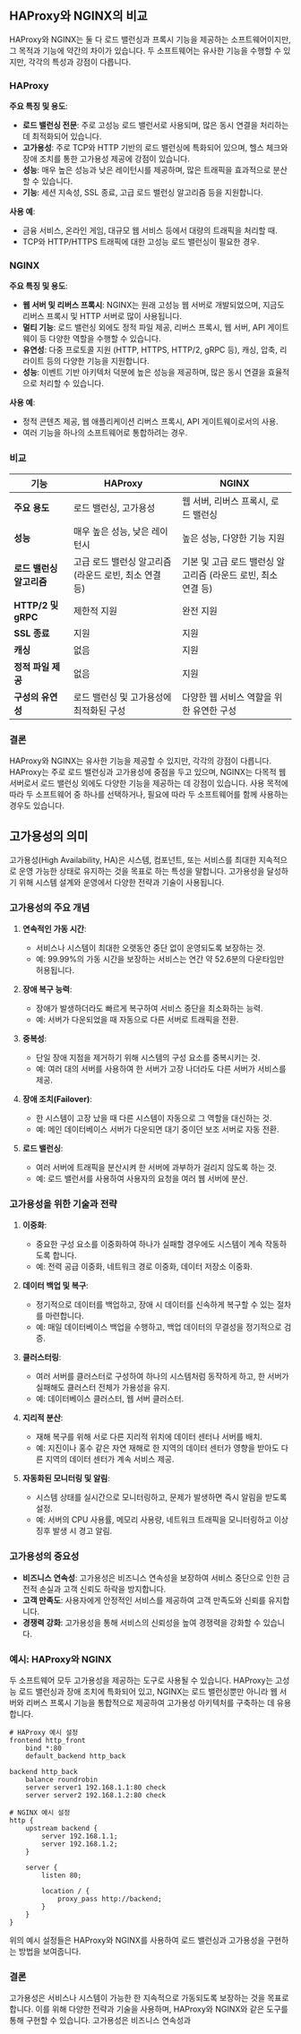 ## HAProxy와 NGINX의 비교

HAProxy와 NGINX는 둘 다 로드 밸런싱과 프록시 기능을 제공하는 소프트웨어이지만, 그 목적과 기능에 약간의 차이가 있습니다. 두 소프트웨어는 유사한 기능을 수행할 수 있지만, 각각의 특성과 강점이 다릅니다.

### HAProxy

**주요 특징 및 용도**:

- **로드 밸런싱 전문**: 주로 고성능 로드 밸런서로 사용되며, 많은 동시 연결을 처리하는 데 최적화되어 있습니다.
- **고가용성**: 주로 TCP와 HTTP 기반의 로드 밸런싱에 특화되어 있으며, 헬스 체크와 장애 조치를 통한 고가용성 제공에 강점이 있습니다.
- **성능**: 매우 높은 성능과 낮은 레이턴시를 제공하며, 많은 트래픽을 효과적으로 분산할 수 있습니다.
- **기능**: 세션 지속성, SSL 종료, 고급 로드 밸런싱 알고리즘 등을 지원합니다.

**사용 예**:

- 금융 서비스, 온라인 게임, 대규모 웹 서비스 등에서 대량의 트래픽을 처리할 때.
- TCP와 HTTP/HTTPS 트래픽에 대한 고성능 로드 밸런싱이 필요한 경우.

### NGINX

**주요 특징 및 용도**:

- **웹 서버 및 리버스 프록시**: NGINX는 원래 고성능 웹 서버로 개발되었으며, 지금도 리버스 프록시 및 HTTP 서버로 많이 사용됩니다.
- **멀티 기능**: 로드 밸런싱 외에도 정적 파일 제공, 리버스 프록시, 웹 서버, API 게이트웨이 등 다양한 역할을 수행할 수 있습니다.
- **유연성**: 다중 프로토콜 지원 (HTTP, HTTPS, HTTP/2, gRPC 등), 캐싱, 압축, 리라이트 등의 다양한 기능을 지원합니다.
- **성능**: 이벤트 기반 아키텍처 덕분에 높은 성능을 제공하며, 많은 동시 연결을 효율적으로 처리할 수 있습니다.

**사용 예**:

- 정적 콘텐츠 제공, 웹 애플리케이션 리버스 프록시, API 게이트웨이로서의 사용.
- 여러 기능을 하나의 소프트웨어로 통합하려는 경우.

### 비교

| **기능**                 | **HAProxy**                                           | **NGINX**                                                     |
| ------------------------ | ----------------------------------------------------- | ------------------------------------------------------------- |
| **주요 용도**            | 로드 밸런싱, 고가용성                                 | 웹 서버, 리버스 프록시, 로드 밸런싱                           |
| **성능**                 | 매우 높은 성능, 낮은 레이턴시                         | 높은 성능, 다양한 기능 지원                                   |
| **로드 밸런싱 알고리즘** | 고급 로드 밸런싱 알고리즘 (라운드 로빈, 최소 연결 등) | 기본 및 고급 로드 밸런싱 알고리즘 (라운드 로빈, 최소 연결 등) |
| **HTTP/2 및 gRPC**       | 제한적 지원                                           | 완전 지원                                                     |
| **SSL 종료**             | 지원                                                  | 지원                                                          |
| **캐싱**                 | 없음                                                  | 지원                                                          |
| **정적 파일 제공**       | 없음                                                  | 지원                                                          |
| **구성의 유연성**        | 로드 밸런싱 및 고가용성에 최적화된 구성               | 다양한 웹 서비스 역할을 위한 유연한 구성                      |

### 결론

HAProxy와 NGINX는 유사한 기능을 제공할 수 있지만, 각각의 강점이 다릅니다. HAProxy는 주로 로드 밸런싱과 고가용성에 중점을 두고 있으며, NGINX는 다목적 웹 서버로서 로드 밸런싱 외에도 다양한 기능을 제공하는 데 강점이 있습니다. 사용 목적에 따라 두 소프트웨어 중 하나를 선택하거나, 필요에 따라 두 소프트웨어를 함께 사용하는 경우도 있습니다.

## 고가용성의 의미

고가용성(High Availability, HA)은 시스템, 컴포넌트, 또는 서비스를 최대한 지속적으로 운영 가능한 상태로 유지하는 것을 목표로 하는 특성을 말합니다. 고가용성을 달성하기 위해 시스템 설계와 운영에서 다양한 전략과 기술이 사용됩니다.

### 고가용성의 주요 개념

1. **연속적인 가동 시간**:

   - 서비스나 시스템이 최대한 오랫동안 중단 없이 운영되도록 보장하는 것.
   - 예: 99.99%의 가동 시간을 보장하는 서비스는 연간 약 52.6분의 다운타임만 허용됩니다.

2. **장애 복구 능력**:

   - 장애가 발생하더라도 빠르게 복구하여 서비스 중단을 최소화하는 능력.
   - 예: 서버가 다운되었을 때 자동으로 다른 서버로 트래픽을 전환.

3. **중복성**:

   - 단일 장애 지점을 제거하기 위해 시스템의 구성 요소를 중복시키는 것.
   - 예: 여러 대의 서버를 사용하여 한 서버가 고장 나더라도 다른 서버가 서비스를 제공.

4. **장애 조치(Failover)**:

   - 한 시스템이 고장 났을 때 다른 시스템이 자동으로 그 역할을 대신하는 것.
   - 예: 메인 데이터베이스 서버가 다운되면 대기 중이던 보조 서버로 자동 전환.

5. **로드 밸런싱**:
   - 여러 서버에 트래픽을 분산시켜 한 서버에 과부하가 걸리지 않도록 하는 것.
   - 예: 로드 밸런서를 사용하여 사용자의 요청을 여러 웹 서버에 분산.

### 고가용성을 위한 기술과 전략

1. **이중화**:

   - 중요한 구성 요소를 이중화하여 하나가 실패할 경우에도 시스템이 계속 작동하도록 합니다.
   - 예: 전력 공급 이중화, 네트워크 경로 이중화, 데이터 저장소 이중화.

2. **데이터 백업 및 복구**:

   - 정기적으로 데이터를 백업하고, 장애 시 데이터를 신속하게 복구할 수 있는 절차를 마련합니다.
   - 예: 매일 데이터베이스 백업을 수행하고, 백업 데이터의 무결성을 정기적으로 검증.

3. **클러스터링**:

   - 여러 서버를 클러스터로 구성하여 하나의 시스템처럼 동작하게 하고, 한 서버가 실패해도 클러스터 전체가 가용성을 유지.
   - 예: 데이터베이스 클러스터, 웹 서버 클러스터.

4. **지리적 분산**:

   - 재해 복구를 위해 서로 다른 지리적 위치에 데이터 센터나 서버를 배치.
   - 예: 지진이나 홍수 같은 자연 재해로 한 지역의 데이터 센터가 영향을 받아도 다른 지역의 데이터 센터가 계속 서비스 제공.

5. **자동화된 모니터링 및 알림**:
   - 시스템 상태를 실시간으로 모니터링하고, 문제가 발생하면 즉시 알림을 받도록 설정.
   - 예: 서버의 CPU 사용률, 메모리 사용량, 네트워크 트래픽을 모니터링하고 이상 징후 발생 시 경고 알림.

### 고가용성의 중요성

- **비즈니스 연속성**: 고가용성은 비즈니스 연속성을 보장하여 서비스 중단으로 인한 금전적 손실과 고객 신뢰도 하락을 방지합니다.
- **고객 만족도**: 사용자에게 안정적인 서비스를 제공하여 고객 만족도와 신뢰를 유지합니다.
- **경쟁력 강화**: 고가용성을 통해 서비스의 신뢰성을 높여 경쟁력을 강화할 수 있습니다.

### 예시: HAProxy와 NGINX

두 소프트웨어 모두 고가용성을 제공하는 도구로 사용될 수 있습니다. HAProxy는 고성능 로드 밸런싱과 장애 조치에 특화되어 있고, NGINX는 로드 밸런싱뿐만 아니라 웹 서버와 리버스 프록시 기능을 통합적으로 제공하여 고가용성 아키텍처를 구축하는 데 유용합니다.

```plaintext
# HAProxy 예시 설정
frontend http_front
    bind *:80
    default_backend http_back

backend http_back
    balance roundrobin
    server server1 192.168.1.1:80 check
    server server2 192.168.1.2:80 check
```

```plaintext
# NGINX 예시 설정
http {
    upstream backend {
        server 192.168.1.1;
        server 192.168.1.2;
    }

    server {
        listen 80;

        location / {
            proxy_pass http://backend;
        }
    }
}
```

위의 예시 설정들은 HAProxy와 NGINX를 사용하여 로드 밸런싱과 고가용성을 구현하는 방법을 보여줍니다.

### 결론

고가용성은 서비스나 시스템이 가능한 한 지속적으로 가동되도록 보장하는 것을 목표로 합니다. 이를 위해 다양한 전략과 기술을 사용하며, HAProxy와 NGINX와 같은 도구를 통해 구현할 수 있습니다. 고가용성은 비즈니스 연속성과
